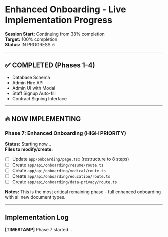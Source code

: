 # Enhanced Onboarding - Live Implementation Progress

**Session Start:** Continuing from 38% completion  
**Target:** 100% completion  
**Status:** IN PROGRESS 🔥

---

## ✅ COMPLETED (Phases 1-4)
- Database Schema
- Admin Hire API  
- Admin UI with Modal
- Staff Signup Auto-fill
- Contract Signing Interface

---

## 🔥 NOW IMPLEMENTING

### Phase 7: Enhanced Onboarding (HIGH PRIORITY)
**Status:** Starting now...  
**Files to modify/create:**
- [ ] Update `app/onboarding/page.tsx` (restructure to 8 steps)
- [ ] Create `app/api/onboarding/resume/route.ts`
- [ ] Create `app/api/onboarding/medical/route.ts`
- [ ] Create `app/api/onboarding/education/route.ts`
- [ ] Create `app/api/onboarding/data-privacy/route.ts`

**Notes:** This is the most critical remaining phase - full enhanced onboarding with all new document types.

---

## Implementation Log

**[TIMESTAMP]** Phase 7 started...

